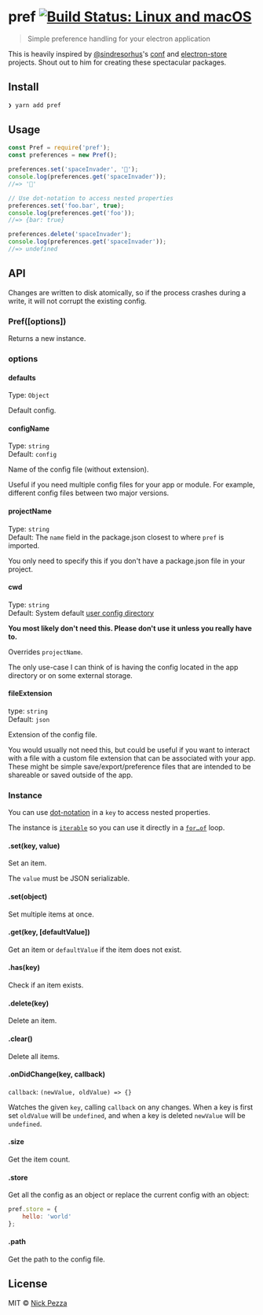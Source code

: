 # pref [![Build Status: Linux and macOS](https://travis-ci.org/npezza93/pref.svg?branch=master)](https://travis-ci.org/npezza93/pref)

> Simple preference handling for your electron application

This is heavily inspired by [@sindresorhus](https://github.com/sindresorhus)'s [conf](https://github.com/sindresorhus/conf) and [electron-store](https://github.com/sindresorhus/electron-store) projects. Shout out to him for creating these spectacular packages.

## Install

```bash
❯ yarn add pref
```

## Usage

```js
const Pref = require('pref');
const preferences = new Pref();

preferences.set('spaceInvader', '👾');
console.log(preferences.get('spaceInvader'));
//=> '👾'

// Use dot-notation to access nested properties
preferences.set('foo.bar', true);
console.log(preferences.get('foo'));
//=> {bar: true}

preferences.delete('spaceInvader');
console.log(preferences.get('spaceInvader'));
//=> undefined
```

## API

Changes are written to disk atomically, so if the process crashes during a write, it will not corrupt the existing config.

### Pref([options])

Returns a new instance.

### options

#### defaults

Type: `Object`

Default config.

#### configName

Type: `string`<br>
Default: `config`

Name of the config file (without extension).

Useful if you need multiple config files for your app or module. For example,
different config files between two major versions.

#### projectName

Type: `string`<br>
Default: The `name` field in the package.json closest to where `pref` is imported.

You only need to specify this if you don't have a package.json file in your
project.

#### cwd

Type: `string`<br>
Default: System default [user config directory](https://github.com/sindresorhus/env-paths#pathsconfig)

**You most likely don't need this. Please don't use it unless you really have to.**

Overrides `projectName`.

The only use-case I can think of is having the config located in the app
directory or on some external storage.

#### fileExtension

type: `string`<br>
Default: `json`

Extension of the config file.

You would usually not need this, but could be useful if you want to interact
with a file with a custom file extension that can be associated with your app.
These might be simple save/export/preference files that are intended to be
shareable or saved outside of the app.

### Instance

You can use [dot-notation](https://github.com/sindresorhus/dot-prop) in a `key` to access nested properties.

The instance is [`iterable`](https://developer.mozilla.org/en/docs/Web/JavaScript/Reference/Iteration_protocols) so you can use it directly in a [`for…of`](https://developer.mozilla.org/en/docs/Web/JavaScript/Reference/Statements/for...of) loop.

#### .set(key, value)

Set an item.

The `value` must be JSON serializable.

#### .set(object)

Set multiple items at once.

#### .get(key, [defaultValue])

Get an item or `defaultValue` if the item does not exist.

#### .has(key)

Check if an item exists.

#### .delete(key)

Delete an item.

#### .clear()

Delete all items.

#### .onDidChange(key, callback)

`callback`: `(newValue, oldValue) => {}`

Watches the given `key`, calling `callback` on any changes. When a key is first
set `oldValue` will be `undefined`, and when a key is deleted `newValue` will be
`undefined`.

#### .size

Get the item count.

#### .store

Get all the config as an object or replace the current config with an object:

```js
pref.store = {
	hello: 'world'
};
```

#### .path

Get the path to the config file.


## License

MIT © [Nick Pezza](https://pezza.co)
